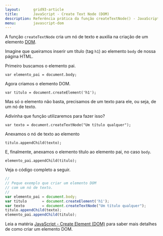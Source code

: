 ```yaml
---
layout:      grid93-article
title:       JavaScript - Create Text Node (DOM)
description: Referência prática da função createTextNode() - JavaScript
menu:        javascript-dom
---
```


A função `createTextNode` cria um nó de texto e auxilia na criação de um elemento [DOM](/javascript/dom/).

Imagine que queiramos inserir um título (tag `h1`) ao elemento `body` de nossa página HTML.

Primeiro buscamos o elemento pai.

    var elemento_pai = document.body;

Agora criamos o elemento DOM.

    var titulo = document.createElement('h1');

Mas só o elemento não basta, precisamos de um texto para ele, ou seja, de um nó de texto.

Adivinha que função utilizaremos para fazer isso?

    var texto = document.createTextNode("Um título qualquer");

Anexamos o nó de texto ao elemento
    
    titulo.appendChild(texto);

E, finalmente, anexamos o elemento título ao elemento pai, no caso `body`.

    elemento_pai.appendChild(titulo);

Veja o código completo a seguir.

```javascript
//
// Peque exemplo que criar um elemento DOM
// com um nó de texto.
//
var elemento_pai = document.body;
var titulo       = document.createElement('h1');
var texto        = document.createTextNode("Um título qualquer");
titulo.appendChild(texto);
elemento_pai.appendChild(titulo);
```

Leia a matéria [JavaScript - Create Element (DOM)](/javascript/dom-create-element/) para saber mais detalhes de como 
criar um elemento DOM.
